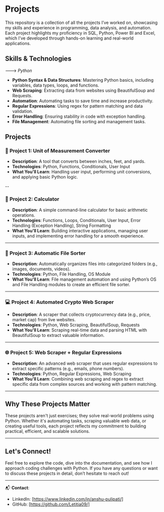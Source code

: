 # Projects
This repository is a collection of all the projects I’ve worked on, showcasing my skills and experience in programming, data analysis, and automation. Each project highlights my proficiency in SQL, Python, Power BI and Excel, which I’ve developed through hands-on learning and real-world applications.

## Skills & Technologies
---> *_Python_*
- **Python Syntax & Data Structures**: Mastering Python basics, including variables, data types, loops, and functions.
- **Web Scraping**: Extracting data from websites using BeautifulSoup and Requests.
- **Automation**: Automating tasks to save time and increase productivity.
- **Regular Expressions**: Using regex for pattern matching and data validation.
- **Error Handling**: Ensuring stability in code with exception handling.
- **File Management**: Automating file sorting and management tasks.

## Projects

### 📏 **Project 1: Unit of Measurement Converter**
- **Description**: A tool that converts between inches, feet, and yards.
- **Technologies**: Python, Functions, Conditionals, User Input
- **What You’ll Learn**: Handling user input, performing unit conversions, and applying basic Python logic.
  
--

### 🧮 **Project 2: Calculator**
- **Description**: A simple command-line calculator for basic arithmetic operations.
- **Technologies**: Functions, Loops, Conditionals, User Input, Error Handling (Exception Handling), String Formatting
- **What You’ll Learn**: Building interactive applications, managing user inputs, and implementing error handling for a smooth experience.

---

### 📂 **Project 3: Automatic File Sorter**
- **Description**: Automatically organizes files into categorized folders (e.g., images, documents, videos).
- **Technologies**: Python, File Handling, OS Module
- **What You’ll Learn**: File management automation and using Python’s OS and File Handling modules to create an efficient file sorter.

---

### 💻 **Project 4: Automated Crypto Web Scraper**
- **Description**: A scraper that collects cryptocurrency data (e.g., price, market cap) from live websites.
- **Technologies**: Python, Web Scraping, BeautifulSoup, Requests
- **What You’ll Learn**: Scraping real-time data and parsing HTML with BeautifulSoup to extract valuable information.

---

### 🌐 **Project 5: Web Scraper + Regular Expressions**
- **Description**: An advanced web scraper that uses regular expressions to extract specific patterns (e.g., emails, phone numbers).
- **Technologies**: Python, Regular Expressions, Web Scraping
- **What You’ll Learn**: Combining web scraping and regex to extract specific data from complex sources and working with pattern matching.

---

## Why These Projects Matter

These projects aren't just exercises; they solve real-world problems using Python. Whether it's automating tasks, scraping valuable web data, or creating useful tools, each project reflects my commitment to building practical, efficient, and scalable solutions.

---

## Let's Connect!

Feel free to explore the code, dive into the documentation, and see how I approach coding challenges with Python. If you have any questions or want to discuss these projects in detail, don’t hesitate to reach out!

---

📬 **Contact**:  
- LinkedIn: [https://www.linkedin.com/in/anshu-pulipati/]  
- GitHub: [https://github.com/Letitia09/]  
